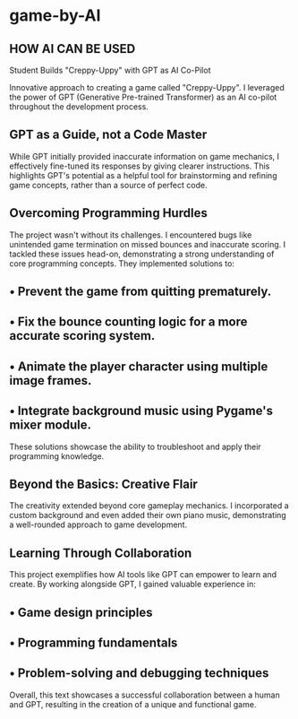 # game-by-AI

## HOW AI CAN BE USED

Student Builds "Creppy-Uppy" with GPT as AI Co-Pilot

Innovative approach to creating a game called "Creppy-Uppy". I leveraged the power
of GPT (Generative Pre-trained Transformer) as an AI co-pilot throughout the
development process.

## GPT as a Guide, not a Code Master
While GPT initially provided inaccurate information on game mechanics, I
effectively fine-tuned its responses by giving clearer instructions. This highlights
GPT's potential as a helpful tool for brainstorming and refining game concepts, rather
than a source of perfect code.

## Overcoming Programming Hurdles
The project wasn't without its challenges. I encountered bugs like unintended game
termination on missed bounces and inaccurate scoring. I tackled these issues head-on,
demonstrating a strong understanding of core programming concepts. They
implemented solutions to:
## • Prevent the game from quitting prematurely.
## • Fix the bounce counting logic for a more accurate scoring system.
## • Animate the player character using multiple image frames.
## • Integrate background music using Pygame's mixer module.
These solutions showcase the ability to troubleshoot and apply their programming
knowledge.

## Beyond the Basics: Creative Flair
The creativity extended beyond core gameplay mechanics. I incorporated a custom
background and even added their own piano music, demonstrating a well-rounded
approach to game development.

## Learning Through Collaboration
This project exemplifies how AI tools like GPT can empower to learn and create. By
working alongside GPT, I gained valuable experience in:
## • Game design principles
## • Programming fundamentals
## • Problem-solving and debugging techniques
Overall, this text showcases a successful collaboration between a human and GPT,
resulting in the creation of a unique and functional game.
